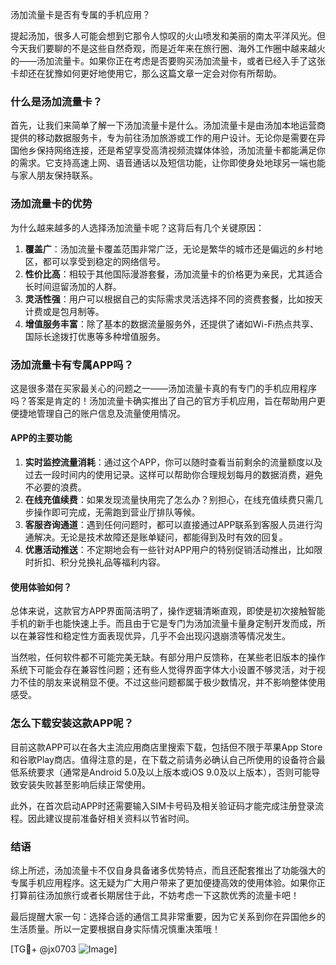 汤加流量卡是否有专属的手机应用？

提起汤加，很多人可能会想到它那令人惊叹的火山喷发和美丽的南太平洋风光。但今天我们要聊的不是这些自然奇观，而是近年来在旅行圈、海外工作圈中越来越火的——汤加流量卡。如果你正在考虑是否要购买汤加流量卡，或者已经入手了这张卡却还在犹豫如何更好地使用它，那么这篇文章一定会对你有所帮助。

### 什么是汤加流量卡？

首先，让我们来简单了解一下汤加流量卡是什么。汤加流量卡是由汤加本地运营商提供的移动数据服务卡，专为前往汤加旅游或工作的用户设计。无论你是需要在异国他乡保持网络连接，还是希望享受高清视频流媒体体验，汤加流量卡都能满足你的需求。它支持高速上网、语音通话以及短信功能，让你即使身处地球另一端也能与家人朋友保持联系。

### 汤加流量卡的优势

为什么越来越多的人选择汤加流量卡呢？这背后有几个关键原因：

1. **覆盖广**：汤加流量卡覆盖范围非常广泛，无论是繁华的城市还是偏远的乡村地区，都可以享受到稳定的网络信号。
2. **性价比高**：相较于其他国际漫游套餐，汤加流量卡的价格更为亲民，尤其适合长时间逗留汤加的人群。
3. **灵活性强**：用户可以根据自己的实际需求灵活选择不同的资费套餐，比如按天计费或是包月制等。
4. **增值服务丰富**：除了基本的数据流量服务外，还提供了诸如Wi-Fi热点共享、国际长途拨打优惠等多种增值服务。

### 汤加流量卡有专属APP吗？

这是很多潜在买家最关心的问题之一——汤加流量卡真的有专门的手机应用程序吗？答案是肯定的！汤加流量卡确实推出了自己的官方手机应用，旨在帮助用户更便捷地管理自己的账户信息及流量使用情况。

#### APP的主要功能

1. **实时监控流量消耗**：通过这个APP，你可以随时查看当前剩余的流量额度以及过去一段时间内的使用记录。这样可以帮助你合理规划每月的数据消费，避免不必要的浪费。
2. **在线充值续费**：如果发现流量快用完了怎么办？别担心，在线充值续费只需几步操作即可完成，无需跑到营业厅排队等候。
3. **客服咨询通道**：遇到任何问题时，都可以直接通过APP联系到客服人员进行沟通解决。无论是技术故障还是账单疑问，都能得到及时有效的回复。
4. **优惠活动推送**：不定期地会有一些针对APP用户的特别促销活动推出，比如限时折扣、积分兑换礼品等福利内容。

#### 使用体验如何？

总体来说，这款官方APP界面简洁明了，操作逻辑清晰直观，即使是初次接触智能手机的新手也能快速上手。而且由于它是专门为汤加流量卡量身定制开发而成，所以在兼容性和稳定性方面表现优异，几乎不会出现闪退崩溃等情况发生。

当然啦，任何软件都不可能完美无缺。有部分用户反馈称，在某些老旧版本的操作系统下可能会存在兼容性问题；还有些人觉得界面字体大小设置不够灵活，对于视力不佳的朋友来说稍显不便。不过这些问题都属于极少数情况，并不影响整体使用感受。

### 怎么下载安装这款APP呢？

目前这款APP可以在各大主流应用商店里搜索下载，包括但不限于苹果App Store和谷歌Play商店。值得注意的是，在下载之前请务必确认自己所使用的设备符合最低系统要求（通常是Android 5.0及以上版本或iOS 9.0及以上版本），否则可能导致安装失败甚至影响后续正常使用。

此外，在首次启动APP时还需要输入SIM卡号码及相关验证码才能完成注册登录流程。因此建议提前准备好相关资料以节省时间。

### 结语

综上所述，汤加流量卡不仅自身具备诸多优势特点，而且还配套推出了功能强大的专属手机应用程序。这无疑为广大用户带来了更加便捷高效的使用体验。如果你正打算前往汤加旅行或者长期居住于此，不妨考虑一下这款优秀的流量卡吧！

最后提醒大家一句：选择合适的通信工具非常重要，因为它关系到你在异国他乡的生活质量。所以一定要根据自身实际情况慎重决策哦！

[TG💪+ @jx0703 ![Image](https://github.com/user-attachments/assets/dbca1d08-cadb-493c-b0ec-ad6f7a83f270)]